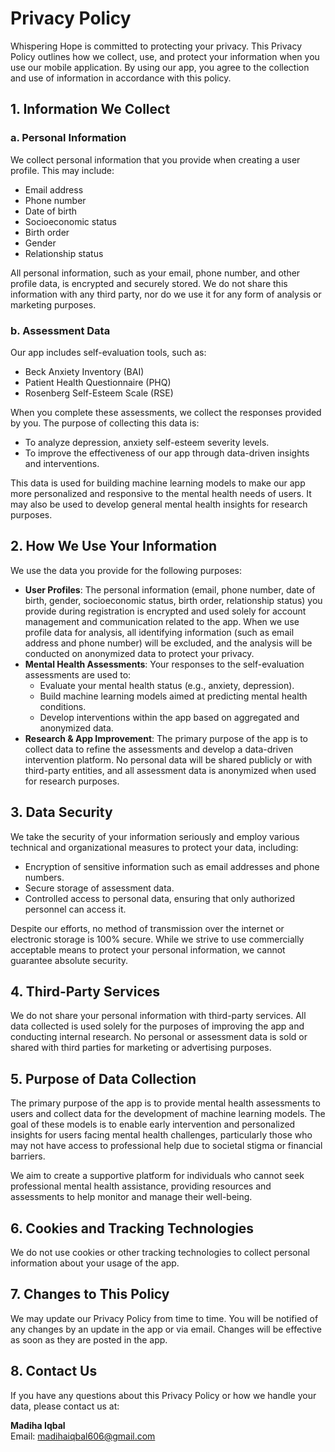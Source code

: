 # Privacy Policy

Whispering Hope is committed to protecting your privacy. This Privacy Policy outlines how we collect, use, and protect your information when you use our mobile application. By using our app, you agree to the collection and use of information in accordance with this policy.

## 1. Information We Collect

### a. Personal Information

We collect personal information that you provide when creating a user profile. This may include:
- Email address
- Phone number
- Date of birth
- Socioeconomic status
- Birth order
- Gender
- Relationship status

All personal information, such as your email, phone number, and other profile data, is encrypted and securely stored. We do not share this information with any third party, nor do we use it for any form of analysis or marketing purposes.

### b. Assessment Data

Our app includes self-evaluation tools, such as:
- Beck Anxiety Inventory (BAI)
- Patient Health Questionnaire (PHQ)
- Rosenberg Self-Esteem Scale (RSE)

When you complete these assessments, we collect the responses provided by you. The purpose of collecting this data is:
- To analyze depression, anxiety self-esteem severity levels.
- To improve the effectiveness of our app through data-driven insights and interventions.

This data is used for building machine learning models to make our app more personalized and responsive to the mental health needs of users. It may also be used to develop general mental health insights for research purposes.

## 2. How We Use Your Information

We use the data you provide for the following purposes:
- **User Profiles**: The personal information (email, phone number, date of birth, gender, socioeconomic status, birth order, relationship status) you provide during registration is encrypted and used solely for account management and communication related to the app. When we use profile data for analysis, all identifying information (such as email address and phone number) will be excluded, and the analysis will be conducted on anonymized data to protect your privacy.
- **Mental Health Assessments**: Your responses to the self-evaluation assessments are used to:
  - Evaluate your mental health status (e.g., anxiety, depression).
  - Build machine learning models aimed at predicting mental health conditions.
  - Develop interventions within the app based on aggregated and anonymized data.
- **Research & App Improvement**: The primary purpose of the app is to collect data to refine the assessments and develop a data-driven intervention platform. No personal data will be shared publicly or with third-party entities, and all assessment data is anonymized when used for research purposes.

## 3. Data Security

We take the security of your information seriously and employ various technical and organizational measures to protect your data, including:
- Encryption of sensitive information such as email addresses and phone numbers.
- Secure storage of assessment data.
- Controlled access to personal data, ensuring that only authorized personnel can access it.

Despite our efforts, no method of transmission over the internet or electronic storage is 100% secure. While we strive to use commercially acceptable means to protect your personal information, we cannot guarantee absolute security.

## 4. Third-Party Services

We do not share your personal information with third-party services. All data collected is used solely for the purposes of improving the app and conducting internal research. No personal or assessment data is sold or shared with third parties for marketing or advertising purposes.

## 5. Purpose of Data Collection

The primary purpose of the app is to provide mental health assessments to users and collect data for the development of machine learning models. The goal of these models is to enable early intervention and personalized insights for users facing mental health challenges, particularly those who may not have access to professional help due to societal stigma or financial barriers.

We aim to create a supportive platform for individuals who cannot seek professional mental health assistance, providing resources and assessments to help monitor and manage their well-being.

## 6. Cookies and Tracking Technologies

We do not use cookies or other tracking technologies to collect personal information about your usage of the app.

## 7. Changes to This Policy

We may update our Privacy Policy from time to time. You will be notified of any changes by an update in the app or via email. Changes will be effective as soon as they are posted in the app.

## 8. Contact Us

If you have any questions about this Privacy Policy or how we handle your data, please contact us at:

**Madiha Iqbal**  
Email: [madihaiqbal606@gmail.com](mailto:madihaiqbal606@gmail.com)
